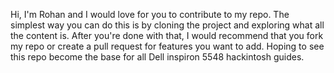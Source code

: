 Hi, I'm Rohan and I would love for you to contribute to my repo. The simplest way you can do this is by cloning the project and exploring what all the content is. After you're done with that, I would recommend that you fork my repo or create a pull request for features you want to add. Hoping to see this repo become the base for all Dell inspiron 5548 hackintosh guides.
